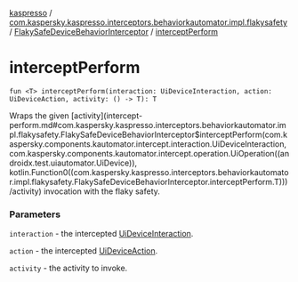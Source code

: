 [kaspresso](../../index.md) / [com.kaspersky.kaspresso.interceptors.behaviorkautomator.impl.flakysafety](../index.md) / [FlakySafeDeviceBehaviorInterceptor](index.md) / [interceptPerform](./intercept-perform.md)

# interceptPerform

`fun <T> interceptPerform(interaction: UiDeviceInteraction, action: UiDeviceAction, activity: () -> T): T`

Wraps the given [activity](intercept-perform.md#com.kaspersky.kaspresso.interceptors.behaviorkautomator.impl.flakysafety.FlakySafeDeviceBehaviorInterceptor$interceptPerform(com.kaspersky.components.kautomator.intercept.interaction.UiDeviceInteraction, com.kaspersky.components.kautomator.intercept.operation.UiOperation((androidx.test.uiautomator.UiDevice)), kotlin.Function0((com.kaspersky.kaspresso.interceptors.behaviorkautomator.impl.flakysafety.FlakySafeDeviceBehaviorInterceptor.interceptPerform.T)))/activity) invocation with the flaky safety.

### Parameters

`interaction` - the intercepted [UiDeviceInteraction](#).

`action` - the intercepted [UiDeviceAction](#).

`activity` - the activity to invoke.